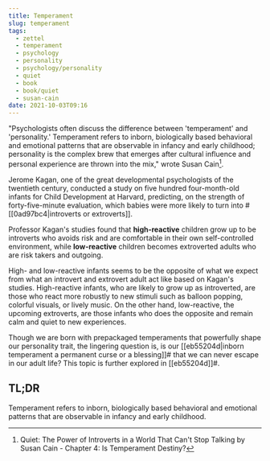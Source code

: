 ```yaml
---
title: Temperament
slug: temperament
tags:
  - zettel
  - temperament
  - psychology
  - personality
  - psychology/personality
  - quiet
  - book
  - book/quiet
  - susan-cain
date: 2021-10-03T09:16
---
```



"Psychologists often discuss the difference between 'temperament' and
'personality.' Temperament refers to inborn, biologically based behavioral and
emotional patterns that are observable in infancy and early childhood;
personality is the complex brew that emerges after cultural influence and
personal experience are thrown into the mix," wrote Susan Cain[^1].

Jerome Kagan, one of the great developmental psychologists of the twentieth
century, conducted a study on five hundred four-month-old infants for Child
Development at Harvard, predicting, on the strength of forty-five-minute
evaluation, which babies were more likely to turn into
#[[0ad97bc4|introverts or extroverts]].

Professor Kagan's studies found that **high-reactive** children grow up to be
introverts who avoids risk and are comfortable in their own self-controlled
environment, while **low-reactive** children becomes extroverted adults who are
risk takers and outgoing.

High- and low-reactive infants seems to be the opposite of what we expect from
what an introvert and extrovert adult act like based on Kagan's studies.
High-reactive infants, who are likely to grow up as introverted, are those who
react more robustly to new stimuli such as balloon popping, colorful visuals, or
lively music. On the other hand, low-reactive, the upcoming extroverts, are
those infants who does the opposite and remain calm and quiet to new
experiences.

Though we are born with prepackaged temperaments that powerfully shape our
personality trait, the lingering question is, is our
[[eb55204d|inborn temperament a permanent curse or a blessing]]# that we can
never escape in our adult life? This topic is further explored in [[eb55204d]]#.

<div class="tldr rounded shadow-2xl">
  <h2>TL;DR</h2>
  <p>
    Temperament refers to inborn, biologically based behavioral and emotional
    patterns that are observable in infancy and early childhood.
  </p>
</div>


[^1]: Quiet: The Power of Introverts in a World That Can't Stop Talking by Susan Cain - Chapter 4: Is Temperament Destiny?
